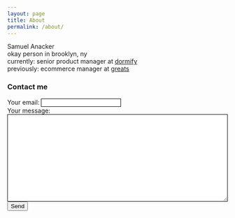 ```yaml
---
layout: page
title: About
permalink: /about/
---
```


Samuel Anacker<br />
okay person in brooklyn, ny<br />
currently: senior product manager at [dormify](https://www.dormify.com)<br />
previously: ecommerce manager at [greats](https://www.greats.com)

### Contact me

<!-- modify this form HTML and place wherever you want your form -->

<form
  action="https://formspree.io/xyynkkqk"
  method="POST"
>
  <label>
    Your email:
    <input type="text" name="_replyto" style="border:1px solid #000">
  </label>
  <br />
  <label>
    Your message:
    <textarea name="message" style="width:100%;height:200px;border:1px solid #000;"></textarea>
  </label>

  <!-- your other form fields go here -->
<br />
  <button type="submit">Send</button>
</form>